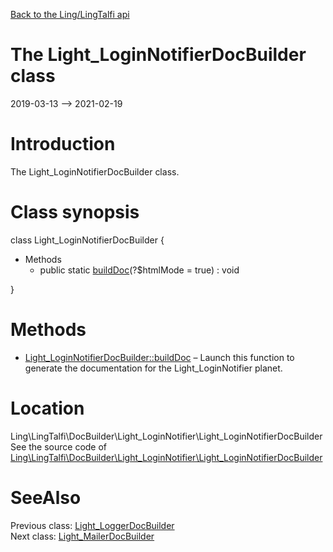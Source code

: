 [Back to the Ling/LingTalfi api](https://github.com/lingtalfi/LingTalfi/blob/master/doc/api/Ling/LingTalfi.md)



The Light_LoginNotifierDocBuilder class
================
2019-03-13 --> 2021-02-19






Introduction
============

The Light_LoginNotifierDocBuilder class.



Class synopsis
==============


class <span class="pl-k">Light_LoginNotifierDocBuilder</span>  {

- Methods
    - public static [buildDoc](https://github.com/lingtalfi/LingTalfi/blob/master/doc/api/Ling/LingTalfi/DocBuilder/Light_LoginNotifier/Light_LoginNotifierDocBuilder/buildDoc.md)(?$htmlMode = true) : void

}






Methods
==============

- [Light_LoginNotifierDocBuilder::buildDoc](https://github.com/lingtalfi/LingTalfi/blob/master/doc/api/Ling/LingTalfi/DocBuilder/Light_LoginNotifier/Light_LoginNotifierDocBuilder/buildDoc.md) &ndash; Launch this function to generate the documentation for the Light_LoginNotifier planet.





Location
=============
Ling\LingTalfi\DocBuilder\Light_LoginNotifier\Light_LoginNotifierDocBuilder<br>
See the source code of [Ling\LingTalfi\DocBuilder\Light_LoginNotifier\Light_LoginNotifierDocBuilder](https://github.com/lingtalfi/LingTalfi/blob/master/DocBuilder/Light_LoginNotifier/Light_LoginNotifierDocBuilder.php)



SeeAlso
==============
Previous class: [Light_LoggerDocBuilder](https://github.com/lingtalfi/LingTalfi/blob/master/doc/api/Ling/LingTalfi/DocBuilder/Light_Logger/Light_LoggerDocBuilder.md)<br>Next class: [Light_MailerDocBuilder](https://github.com/lingtalfi/LingTalfi/blob/master/doc/api/Ling/LingTalfi/DocBuilder/Light_Mailer/Light_MailerDocBuilder.md)<br>
